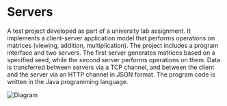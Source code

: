 # Servers

A test project developed as part of a university lab assignment. It implements a client-server application model that performs operations on matrices (viewing, addition, multiplication). The project includes a program interface and two servers. The first server generates matrices based on a specified seed, while the second server performs operations on them. Data is transferred between servers via a TCP channel, and between the client and the server via an HTTP channel in JSON format. The program code is written in the Java programming language.


![Diagram](https://github.com/user-attachments/assets/24d6b7d1-93a2-44ff-bcfe-1640dc7f1772)
